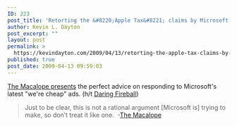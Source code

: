 ```yaml
---
ID: 223
post_title: 'Retorting the &#8220;Apple Tax&#8221; claims by Microsoft'
author: Kevin L. Dayton
post_excerpt: ""
layout: post
permalink: >
  https://kevindayton.com/2009/04/13/retorting-the-apple-tax-claims-by-microsoft/
published: true
post_date: 2009-04-13 09:59:03
---
```

<a title="http://www.macalope.com/2009/04/09/no-no-no/" href="http://www.macalope.com/2009/04/09/no-no-no/" target="_blank">The Macalope presents</a> the perfect advice on responding to Microsoft's latest "we're cheap" ads. (h/t <a title="http://daringfireball.net/linked/2009/04/12/macalope-kay" href="http://daringfireball.net/linked/2009/04/12/macalope-kay" target="_blank">Daring Fireball</a>)
<blockquote>Just to be clear, this is not a rational argument [Microsoft is] trying to make, so don’t treat it like one.  -<a title="http://www.macalope.com/" href="http://www.macalope.com/" target="_blank">The Macalope</a></blockquote>